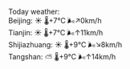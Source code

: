 Today weather:  
Beijing: ☀️   🌡️+7°C 🌬️↗0km/h  
Tianjin: ☀️   🌡️+7°C 🌬️↑11km/h  
Shijiazhuang: ☀️   🌡️+9°C 🌬️↘8km/h  
Tangshan: ⛅️  🌡️+9°C 🌬️↑14km/h  
